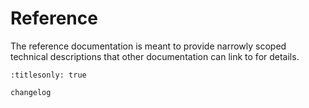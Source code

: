 # Reference

The reference documentation is meant to provide narrowly scoped technical
descriptions that other documentation can link to for details.

```{toctree}
:titlesonly: true

changelog
```
